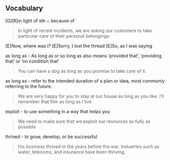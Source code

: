 


## Vocabulary
[G][R]in light of sth ~ because of
> In light of recent incidents, we are asking our customers to take particular care of their personal belongings.

[E]Now, where was I?
[E]Sorry, I lost the thread
[E]So, as I was saying

as long as - As long as or so long as also means ‘provided that’, ‘providing that’ or ‘on condition that’
> You can have a dog as long as you promise to take care of it.

as long as - refer to the intended duration of a plan or idea, most commonly referring to the future.
> We are very happy for you to stay at our house as long as you like.
> I’ll remember that film as long as I live

exploit - to use something in a way that helps you
> We need to make sure that we exploit our resources as fully as possible

thrived - to grow, develop, or be successful
> His business thrived in the years before the war.
> Industries such as water, telecoms, and insurance have been thriving.
